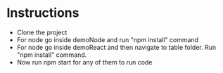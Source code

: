# Instructions
- Clone the project
- For node go inside demoNode and run "npm install" command
- For node go inside demoReact and then navigate to table folder. Run "npm install" command.
- Now run npm start for any of them to run code 
